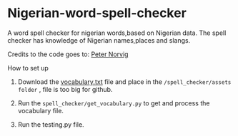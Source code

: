 # Nigerian-word-spell-checker
A word spell checker for nigerian words,based on Nigerian data. The spell checker has knowledge of Nigerian names,places and slangs.

Credits to the code goes to: <a href="http://norvig.com/spell-correct.html">Peter Norvig</a>



How to set up<br>
1) Download the <a href="https://drive.google.com/file/d/1uGabUnHhd8bsKANwD80oVmiLfiOuEKFU/view?usp=sharing">vocabulary.txt</a> file and place in the `/spell_checker/assets folder` , file is too big for github.

2) Run the `spell_checker/get_vocabulary.py` to get and process the vocabulary file.

3) Run the testing.py file.
